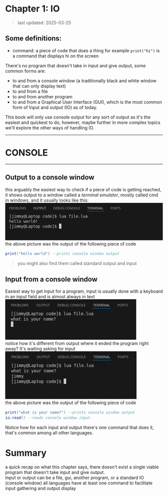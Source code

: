 # Chapter 1: IO
> last updated: 2025-03-25  


## Some definitions:
- command: a piece of code that does a thing for example `print("hi")` is a command that displays hi on the screen

There's no program that doesn't take in input and give output, some common forms are:  
- to and from a console window (a traditionally black and white window that can only display text)
- to and from a file
- to and from another program
- to and from a Graphical User Interface (GUI), which is the most common form of Input and output (IO) as of today.

This book will only use console output for any sort of output as it's the easiest and quickest to do, however, maybe further in more complex topics we'll explore the other ways of handling IO.

---
# CONSOLE
---

## Output to a console window
this arguably the easiest way to check if a piece of code is getting reached, it shows output to a window called a *terminal emulator*, mostly called cmd in windows, and it usually looks like this:  
![image of console output](./images/output_terminal.png)  
the above picture was the output of the following piece of code

```lua
print("hello world") --prints console window output
```
> you might also find them called standard output and input  

## Input from a console window
Easiest way to get input for a program, input is usually done with a keyboard in an input field and is almost always in text  
![image of console input before entering](./images/input_terminal_before.png)  
notice how it's different from output where it ended the program right away? It's waiting asking for input  
![image of console input after entering](./images/input_terminal_after.png)  
the above picture was the output of the following piece of code
```lua
print("what is your name?") --prints console window output
io.read() --reads console window input
```

Notice how for each input and output there's one command that does it, that's common among all other languages.

# Summary  
a quick recap on what this chapter says, there doesn't exist a single viable program that doesn't take input and give output.  
Input or output can be a file, gui, another program, or a standard IO (console window)
all languages have at least one command to facilitate input gathering and output display
